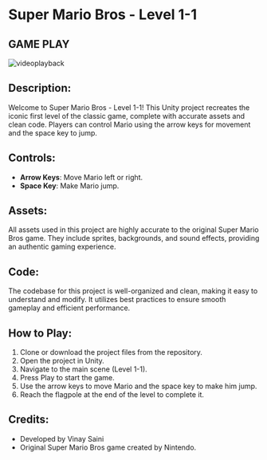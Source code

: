 
# Super Mario Bros - Level 1-1

## GAME PLAY
![videoplayback](https://github.com/VINAY-SAINI/Super-Mario-bros-Unity/assets/65601865/2b2767df-8bc2-455e-893f-4face208ead9)

## Description:
Welcome to Super Mario Bros - Level 1-1! This Unity project recreates the iconic first level of the classic game, complete with accurate assets and clean code. Players can control Mario using the arrow keys for movement and the space key to jump.

## Controls:
- **Arrow Keys**: Move Mario left or right.
- **Space Key**: Make Mario jump.

## Assets:
All assets used in this project are highly accurate to the original Super Mario Bros game. They include sprites, backgrounds, and sound effects, providing an authentic gaming experience.

## Code:
The codebase for this project is well-organized and clean, making it easy to understand and modify. It utilizes best practices to ensure smooth gameplay and efficient performance.

## How to Play:
1. Clone or download the project files from the repository.
2. Open the project in Unity.
3. Navigate to the main scene (Level 1-1).
4. Press Play to start the game.
5. Use the arrow keys to move Mario and the space key to make him jump.
6. Reach the flagpole at the end of the level to complete it.

## Credits:
- Developed by Vinay Saini
- Original Super Mario Bros game created by Nintendo.

